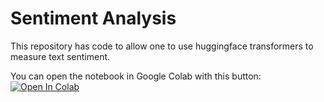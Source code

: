 # Sentiment Analysis

This repository has code to allow one to use huggingface transformers to measure text sentiment.

You can open the notebook in Google Colab with this button: [![Open In Colab](https://colab.research.google.com/assets/colab-badge.svg)](https://colab.research.google.com/github/zlisto/sentiment_analysis/blob/main/Sentiment%20Analysis.ipynb)
